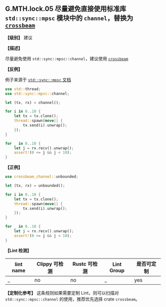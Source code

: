 ## G.MTH.lock.05 尽量避免直接使用标准库 `std::sync::mpsc` 模块中的 `channel`，替换为 [`crossbeam`](https://github.com/crossbeam-rs/crossbeam)

**【级别】** 建议

**【描述】**

尽量避免使用 `std::sync::mpsc::channel`，建议使用 [`crossbeam`](https://github.com/crossbeam-rs/crossbeam)

**【反例】**

例子来源于 [`std::sync::mpsc` 文档](https://doc.rust-lang.org/std/sync/mpsc/)

```rust
use std::thread;
use std::sync::mpsc::channel;

let (tx, rx) = channel();

for i in 0..10 {
    let tx = tx.clone();
    thread::spawn(move|| {
        tx.send(i).unwrap();
    });
}

for _ in 0..10 {
    let j = rx.recv().unwrap();
    assert!(0 <= j && j < 10);
}
```

**【正例】**

```rust
use crossbeam_channel::unbounded;

let (tx, rx) = unbounded();

for i in 0..10 {
    let tx = tx.clone();
    thread::spawn(move|| {
        tx.send(i).unwrap();
    });
}

for _ in 0..10 {
    let j = rx.recv().unwrap();
    assert!(0 <= j && j < 10);
}
```

**【Lint 检测】**

| lint name                                                    | Clippy 可检测 | Rustc 可检测 | Lint Group  | 是否可定制 |
| ------------------------------------------------------------ | ------------- | ------------ | ----------- | ----- |
| _ | no           | no           | _ | yes |

**【定制化参考】**
这条规则如果需要定制 Lint，则可以扫描对 `std::sync::mpsc::channel` 的使用，推荐优先选择 crate `crossbeam`。
